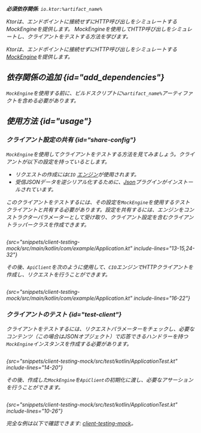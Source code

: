 [//]: # (title: Ktor Clientでのテスト)

<show-structure for="chapter" depth="2"/>

<var name="artifact_name" value="ktor-client-mock"/>

<tldr>
<p>
<b>必須依存関係</b>: <code>io.ktor:%artifact_name%</code>
</p>
<var name="example_name" value="client-testing-mock"/>
<include from="lib.topic" element-id="download_example"/>
</tldr>

<web-summary>
Ktorは、エンドポイントに接続せずにHTTP呼び出しをシミュレートするMockEngineを提供します。
</web-summary>

<link-summary>
MockEngineを使用してHTTP呼び出しをシミュレートし、クライアントをテストする方法を学びます。
</link-summary>

Ktorは、エンドポイントに接続せずにHTTP呼び出しをシミュレートする[MockEngine](https://api.ktor.io/ktor-client/ktor-client-mock/io.ktor.client.engine.mock/-mock-engine/index.html)を提供します。

## 依存関係の追加 {id="add_dependencies"}
`MockEngine`を使用する前に、ビルドスクリプトに`%artifact_name%`アーティファクトを含める必要があります。

<include from="lib.topic" element-id="add_ktor_artifact_testing"/>

## 使用方法 {id="usage"}

### クライアント設定の共有 {id="share-config"}

`MockEngine`を使用してクライアントをテストする方法を見てみましょう。クライアントが以下の設定を持っているとします。
* リクエストの作成には`CIO` [エンジン](client-engines.md)が使用されます。
* 受信JSONデータを逆シリアル化するために、[Json](client-serialization.md)プラグインがインストールされています。

このクライアントをテストするには、その設定を`MockEngine`を使用するテストクライアントと共有する必要があります。設定を共有するには、エンジンをコンストラクターパラメーターとして受け取り、クライアント設定を含むクライアントラッパークラスを作成できます。

```kotlin
```
{src="snippets/client-testing-mock/src/main/kotlin/com/example/Application.kt" include-lines="13-15,24-32"}

その後、`ApiClient`を次のように使用して、`CIO`エンジンでHTTPクライアントを作成し、リクエストを行うことができます。

```kotlin
```
{src="snippets/client-testing-mock/src/main/kotlin/com/example/Application.kt" include-lines="16-22"}

### クライアントのテスト {id="test-client"}

クライアントをテストするには、リクエストパラメーターをチェックし、必要なコンテンツ（この場合はJSONオブジェクト）で応答できるハンドラーを持つ`MockEngine`インスタンスを作成する必要があります。

```kotlin
```
{src="snippets/client-testing-mock/src/test/kotlin/ApplicationTest.kt" include-lines="14-20"}

その後、作成した`MockEngine`を`ApiClient`の初期化に渡し、必要なアサーションを行うことができます。

```kotlin
```
{src="snippets/client-testing-mock/src/test/kotlin/ApplicationTest.kt" include-lines="10-26"}

完全な例は以下で確認できます: [client-testing-mock](https://github.com/ktorio/ktor-documentation/tree/%ktor_version%/codeSnippets/snippets/client-testing-mock)。